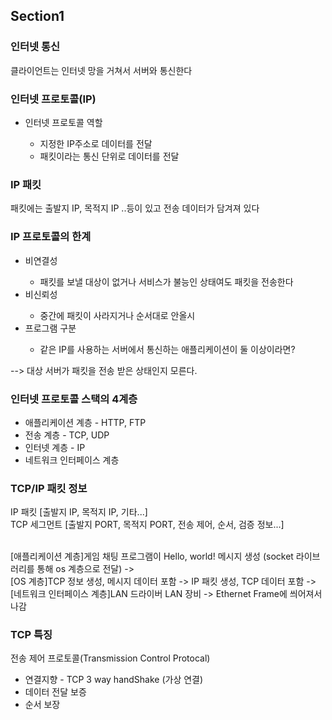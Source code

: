 ## Section1


<h3>인터넷 통신</h3>
클라이언트는 인터넷 망을 거쳐서 서버와 통신한다

<h3>인터넷 프로토콜(IP)</h3>
<ul>
  <li>인터넷 프로토콜 역할</li>
    <ul>
      <li>
        지정한 IP주소로 데이터를 전달
      </li>
      <li>
        패킷이라는 통신 단위로 데이터를 전달
      </li>
    </ul>
</ul>

<h3>IP 패킷</h3>
패킷에는 출발지 IP, 목적지 IP ..등이 있고 전송 데이터가 담겨져 있다

<h3>IP 프로토콜의 한계</h3>
<ul>
  <li>비연결성</li>
  <ul>
  <li>패킷를 보낼 대상이 없거나 서비스가 불능인 상태여도 패킷을 전송한다</li>
  </ul>
  <li>비신뢰성</li>
  <ul>
    <li>중간에 패킷이 사라지거나 순서대로 안올시</li>
  </ul>
  <li>프로그램 구분</li>
  <ul>
    <li>
      같은 IP를 사용하는 서버에서 통신하는 애플리케이션이 둘 이상이라면?
    </li>
  </ul>
</ul>

--> 대상 서버가 패킷을 전송 받은 상태인지 모른다.

<h3>인터넷 프로토콜 스택의 4계층</h3>
<ul>
  <li>애플리케이션 계층 - HTTP, FTP</li>
  <li>전송 계층 - TCP, UDP</li>
  <li>인터넷 계층 - IP</li>
  <li>네트워크 인터페이스 계층</li>
</ul>

<h3>TCP/IP 패킷 정보</h3>
IP 패킷 [출발지 IP, 목적지 IP, 기타...] <br>
TCP 세그먼트 [출발지 PORT, 목적지 PORT, 전송 제어, 순서, 검증 정보...]<br><br>

[애플리케이션 계층]게임 채팅 프로그램이 Hello, world! 메시지 생성 (socket 라이브러리를 통해 os 계층으로 전달) -><br>[OS 계층]TCP 정보 생성, 메시지 데이터 포함 -> IP 패킷 생성, TCP 데이터 포함 -><br>[네트워크 인터페이스 계층]LAN 드라이버 LAN 장비 -> Ethernet Frame에 씌어져서 나감

<h3>TCP 특징</h3>
전송 제어 프로토콜(Transmission Control Protocal)

<ul>
  <li>
    연결지향 - TCP 3 way handShake (가상 연결)
  </li>
  <li>
    데이터 전달 보증
  </li>
  <li>
    순서 보장
  </li>
</ul>
